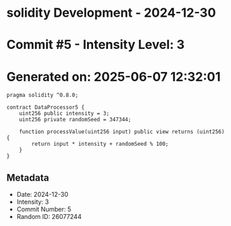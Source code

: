 ﻿# solidity Development - 2024-12-30
# Commit #5 - Intensity Level: 3
# Generated on: 2025-06-07 12:32:01
```solidity
pragma solidity ^0.8.0;

contract DataProcessor5 {
    uint256 public intensity = 3;
    uint256 private randomSeed = 347344;

    function processValue(uint256 input) public view returns (uint256) {
        return input * intensity + randomSeed % 100;
    }
}
```
## Metadata
- Date: 2024-12-30
- Intensity: 3
- Commit Number: 5
- Random ID: 26077244
